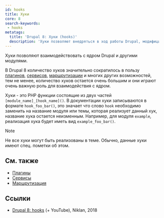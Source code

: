 ```yaml
---
id: hooks
title: Хуки
core: 8
search-keywords:
 - hooks
metatags:
  title: 'Drupal 8: Хуки (hooks)'
  description: 'Хуки позволяют внедряться в ход работы Drupal, модифицировать или влиять на результат работы.'
---
```


Хуки позволяют взаимодействовать с ядром Drupal и другими модулями.

В Drupal 8 количество хуков значительно сократилось в пользу [плагинов](../plugins/plugins.md), [сервисов](../services/services.md), [маршрутизации](../routing/routing.md) и многих других возможностей, тем не менее, количество хуков остается очень большим и они играют очень важную роль для взаимодействия с ядром.

Хуки - это PHP функции состоящие из двух частей `[module_name]_[hook_name]()`. В документации хуки записываются в формате `hook_foo_bar()`, это значает что слово `hook` необходимо заменить на название модуля или темы, которая реализует данный хук, название хука остается неизменным. Например, для модуля `example`, реализация хука будет иметь вид `example_foo_bar()`.

> [!NOTE]
> Не все хуки могут быть реализованы в теме. Обычно, данные хуки имеют спец. пометки об этом.

## См. также

- [Плагины](../plugins/plugins.md)
- [Сервисы](../services/services.md)
- [Маршрутизация](../routing/routing.md)

## Ссылки

- [Drupal 8: hooks](https://niklan.net/blog/184) (+ YouTube), Niklan, 2018
